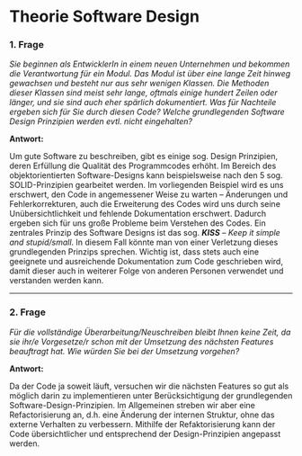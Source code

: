 # Theorie Software Design

### 1. Frage
*Sie beginnen als EntwicklerIn in einem neuen Unternehmen und bekommen die Verantwortung für ein Modul. Das Modul ist über eine lange Zeit hinweg gewachsen und besteht nur aus sehr wenigen Klassen. Die Methoden dieser Klassen sind meist sehr lange, oftmals einige hundert Zeilen oder länger, und sie sind auch eher spärlich dokumentiert. Was für Nachteile ergeben sich für Sie durch diesen Code? Welche grundlegenden Software Design Prinzipien werden evtl. nicht eingehalten?*


**Antwort:**

Um gute Software zu beschreiben, gibt es einige sog. Design Prinzipien, deren Erfüllung die Qualität des Programmcodes erhöht. Im Bereich des objektorientierten Software-Designs kann beispielsweise nach den 5 sog. SOLID-Prinzipien gearbeitet werden. Im vorliegenden Beispiel wird es uns erschwert, den Code in angemessener Weise zu warten – Änderungen und Fehlerkorrekturen, auch die Erweiterung des Codes wird uns durch seine Unübersichtlichkeit und fehlende Dokumentation erschwert. Dadurch ergeben sich für uns große Probleme beim Verstehen des Codes. Ein zentrales Prinzip des Software Designs ist das sog. ***KISS** – Keep it simple and stupid/small*. In diesem Fall könnte man von einer Verletzung dieses grundlegenden Prinzips sprechen.
Wichtig ist, dass stets auch eine geeignete und ausreichende Dokumentation zum Code geschrieben wird, damit dieser auch in weiterer Folge von anderen Personen verwendet und verstanden werden kann. 

---

### 2. Frage
*Für die vollständige Überarbeitung/Neuschreiben bleibt Ihnen keine Zeit, da sie ihr/e Vorgesetze/r schon mit der Umsetzung des nächsten Features beauftragt hat. Wie würden Sie bei der Umsetzung vorgehen?*


**Antwort:**

Da der Code ja soweit läuft, versuchen wir die nächsten Features so gut als möglich darin zu implementieren unter Berücksichtigung der grundlegenden Software-Design-Prinzipien. Im Allgemeinen streben wir aber eine Refactorisierung an, d.h. eine Änderung der internen Struktur, ohne das externe Verhalten zu verbessern. Mithilfe der Refaktorisierung kann der Code übersichtlicher und entsprechend der Design-Prinzipien angepasst werden. 
